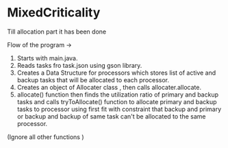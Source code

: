 # MixedCriticality

Till allocation part it has been done

Flow of the program ->

1) Starts with main.java.
2) Reads tasks fro task.json using gson library.
3) Creates a Data Structure for processors which stores list of active and backup tasks that will be allocated to each processor.
4) Creates an object of Allocater class , then calls allocater.allocate.
5) allocate() function then finds the utilization ratio of primary and backup tasks  and calls tryToAllocate() function to allocate primary and backup tasks to processor using first fit with constraint that backup and primary or backup and backup of same task can't be allocated to the same processor.

(Ignore all other functions )

